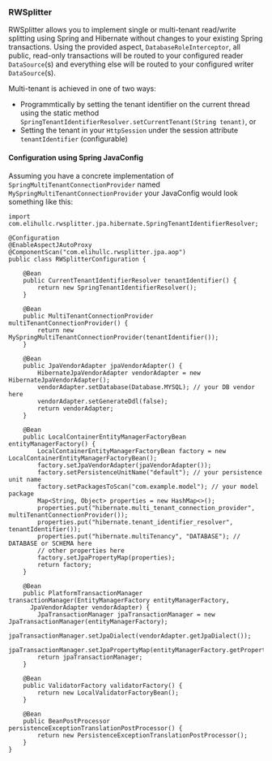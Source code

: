 ### RWSplitter

RWSplitter allows you to implement single or multi-tenant read/write splitting using Spring and Hibernate without changes to your
existing Spring transactions.  Using the provided aspect, `DatabaseRoleInterceptor`, all public, read-only transactions will be routed
to your configured reader `DataSource`(s) and everything else will be routed to your configured writer `DataSource`(s).

Multi-tenant is achieved in one of two ways:
* Programmtically by setting the tenant identifier on the current thread using the static method
`SpringTenantIdentifierResolver.setCurrentTenant(String tenant)`, or
* Setting the tenant in your `HttpSession` under the session attribute `tenantIdentifier` (configurable)

#### Configuration using Spring JavaConfig

Assuming you have a concrete implementation of `SpringMultiTenantConnectionProvider` named `MySpringMultiTenantConnectionProvider`
your JavaConfig would look something like this:
 
```
import com.elihullc.rwsplitter.jpa.hibernate.SpringTenantIdentifierResolver;

@Configuration
@EnableAspectJAutoProxy
@ComponentScan("com.elihullc.rwsplitter.jpa.aop")
public class RWSplitterConfiguration {

    @Bean
    public CurrentTenantIdentifierResolver tenantIdentifier() {
        return new SpringTenantIdentifierResolver();
    }
    
    @Bean
    public MultiTenantConnectionProvider multiTenantConnectionProvider() {
        return new MySpringMultiTenantConnectionProvider(tenantIdentifier());
    }
    
    @Bean
    public JpaVendorAdapter jpaVendorAdapter() {
        HibernateJpaVendorAdapter vendorAdapter = new HibernateJpaVendorAdapter();
        vendorAdapter.setDatabase(Database.MYSQL); // your DB vendor here
        vendorAdapter.setGenerateDdl(false);
        return vendorAdapter;
    }

    @Bean
    public LocalContainerEntityManagerFactoryBean entityManagerFactory() {
        LocalContainerEntityManagerFactoryBean factory = new LocalContainerEntityManagerFactoryBean();
        factory.setJpaVendorAdapter(jpaVendorAdapter());
        factory.setPersistenceUnitName("default"); // your persistence unit name
        factory.setPackagesToScan("com.example.model"); // your model package
        Map<String, Object> properties = new HashMap<>();
        properties.put("hibernate.multi_tenant_connection_provider", multiTenantConnectionProvider());
        properties.put("hibernate.tenant_identifier_resolver", tenantIdentifier());
        properties.put("hibernate.multiTenancy", "DATABASE"); // DATABASE or SCHEMA here
        // other properties here
        factory.setJpaPropertyMap(properties);
        return factory;
    }

    @Bean
    public PlatformTransactionManager transactionManager(EntityManagerFactory entityManagerFactory,
      JpaVendorAdapter vendorAdapter) {
        JpaTransactionManager jpaTransactionManager = new JpaTransactionManager(entityManagerFactory);
        jpaTransactionManager.setJpaDialect(vendorAdapter.getJpaDialect());
        jpaTransactionManager.setJpaPropertyMap(entityManagerFactory.getProperties());
        return jpaTransactionManager;
    }

    @Bean
    public ValidatorFactory validatorFactory() {
        return new LocalValidatorFactoryBean();
    }

    @Bean
    public BeanPostProcessor persistenceExceptionTranslationPostProcessor() {
        return new PersistenceExceptionTranslationPostProcessor();
    }
}
```

